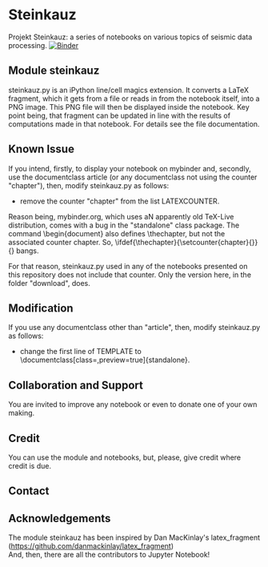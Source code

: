 # Steinkauz

Projekt Steinkauz: a series of notebooks on various topics of seismic data processing.
[![Binder](https://mybinder.org/badge_logo.svg)](https://mybinder.org/v2/gh/bjornrommel/steinkauz/master)  

## Module steinkauz  

steinkauz.py is an iPython line/cell magics extension. It converts a LaTeX fragment, which it gets from a file or reads in from the notebook itself, into a PNG image. This PNG file will then be displayed inside the notebook. Key point being, that fragment can be updated in line with the results of computations made in that notebook. For details see the file documentation.

## Known Issue

If you intend, firstly, to display your notebook on mybinder and, secondly, use the documentclass article (or any documentclass not using the counter "chapter"), then, modify steinkauz.py as follows:

- remove the counter "chapter" from the list LATEXCOUNTER.

Reason being, mybinder.org, which uses aN apparently old TeX-Live distribution, comes with a bug in the "standalone" class package. The command \begin{document} also defines \thechapter, but not the associated counter chapter. So, \ifdef{\thechapter}{\setcounter{chapter}{<value>}}{} bangs.

For that reason, steinkauz.py used in any of the notebooks presented on this repository does not include that counter. Only the version here, in the folder "download", does.

## Modification

If you use any documentclass other than "article", then, modify steinkauz.py as follows:

- change the first line of TEMPLATE to \documentclass[class=<chosen documentclass>,preview=true]{standalone}.

## Collaboration and Support
 
You are invited to improve any notebook or even to donate one of your own making.

## Credit  

You can use the module and notebooks, but, please, give credit where credit is due.   

## Contact  

## Acknowledgements  

The module steinkauz has been inspired by Dan MacKinlay's latex_fragment (https://github.com/danmackinlay/latex_fragment)  
And, then, there are all the contributors to Jupyter Notebook!


